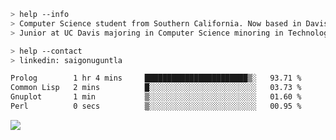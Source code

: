 ````bash
> help --info
> Computer Science student from Southern California. Now based in Davis, CA.
> Junior at UC Davis majoring in Computer Science minoring in Technology Management.
````

````bash
> help --contact
> linkedin: saigonuguntla
````

<!--START_SECTION:waka-->

```txt
Prolog        1 hr 4 mins     ███████████████████████▒░   93.71 %
Common Lisp   2 mins          █░░░░░░░░░░░░░░░░░░░░░░░░   03.73 %
Gnuplot       1 min           ▒░░░░░░░░░░░░░░░░░░░░░░░░   01.60 %
Perl          0 secs          ▒░░░░░░░░░░░░░░░░░░░░░░░░   00.95 %
```

<!--END_SECTION:waka-->

![](https://komarev.com/ghpvc/?username=saigonu&color=6A8AFF)